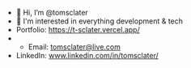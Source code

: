 - 👋 Hi, I’m @tomsclater
- 👀 I'm interested in everything development & tech
- Portfolio: https://t-sclater.vercel.app/
- - Email: tomsclater@live.com
- LinkedIn: www.linkedin.com/in/tomsclater/
<!---
tomsclater/tomsclater is a ✨ special ✨ repository because its `README.md` (this file) appears on your GitHub profile.
You can click the Preview link to take a look at your changes.
--->
